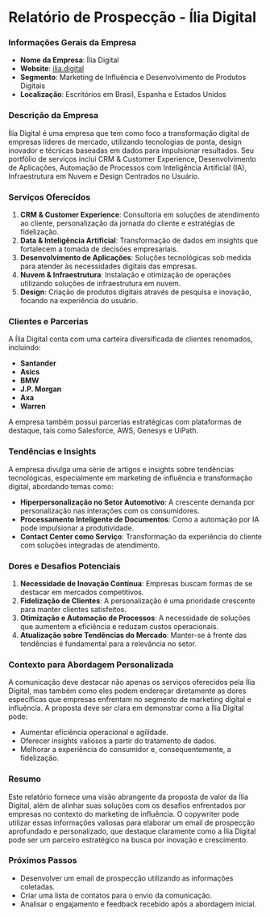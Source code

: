 # Relatório de Prospecção - Ília Digital

### Informações Gerais da Empresa
- **Nome da Empresa**: Ília Digital  
- **Website**: [ilia.digital](https://www.ilia.digital)  
- **Segmento**: Marketing de Influência e Desenvolvimento de Produtos Digitais  
- **Localização**: Escritórios em Brasil, Espanha e Estados Unidos  

### Descrição da Empresa
Ília Digital é uma empresa que tem como foco a transformação digital de empresas líderes de mercado, utilizando tecnologias de ponta, design inovador e técnicas baseadas em dados para impulsionar resultados. Seu portfólio de serviços inclui CRM & Customer Experience, Desenvolvimento de Aplicações, Automação de Processos com Inteligência Artificial (IA), Infraestrutura em Nuvem e Design Centrados no Usuário.

### Serviços Oferecidos
1. **CRM & Customer Experience**: Consultoria em soluções de atendimento ao cliente, personalização da jornada do cliente e estratégias de fidelização.
2. **Data & Inteligência Artificial**: Transformação de dados em insights que fortalecem a tomada de decisões empresariais.
3. **Desenvolvimento de Aplicações**: Soluções tecnológicas sob medida para atender às necessidades digitais das empresas.
4. **Nuvem & Infraestrutura**: Instalação e otimização de operações utilizando soluções de infraestrutura em nuvem.
5. **Design**: Criação de produtos digitais através de pesquisa e inovação, focando na experiência do usuário.

### Clientes e Parcerias
A Ília Digital conta com uma carteira diversificada de clientes renomados, incluindo:
- **Santander**
- **Asics**
- **BMW**
- **J.P. Morgan**
- **Axa**
- **Warren**

A empresa também possui parcerias estratégicas com plataformas de destaque, tais como Salesforce, AWS, Genesys e UiPath.

### Tendências e Insights
A empresa divulga uma série de artigos e insights sobre tendências tecnológicas, especialmente em marketing de influência e transformação digital, abordando temas como:
- **Hiperpersonalização no Setor Automotivo**: A crescente demanda por personalização nas interações com os consumidores.
- **Processamento Inteligente de Documentos**: Como a automação por IA pode impulsionar a produtividade.
- **Contact Center como Serviço**: Transformação da experiência do cliente com soluções integradas de atendimento.

### Dores e Desafios Potenciais
1. **Necessidade de Inovação Contínua**: Empresas buscam formas de se destacar em mercados competitivos.
2. **Fidelização de Clientes**: A personalização é uma prioridade crescente para manter clientes satisfeitos.
3. **Otimização e Automação de Processos**: A necessidade de soluções que aumentem a eficiência e reduzam custos operacionais.
4. **Atualização sobre Tendências do Mercado**: Manter-se à frente das tendências é fundamental para a relevância no setor.

### Contexto para Abordagem Personalizada
A comunicação deve destacar não apenas os serviços oferecidos pela Ília Digital, mas também como eles podem endereçar diretamente as dores específicas que empresas enfrentam no segmento de marketing digital e influência. A proposta deve ser clara em demonstrar como a Ília Digital pode:
- Aumentar eficiência operacional e agilidade.
- Oferecer insights valiosos a partir do tratamento de dados.
- Melhorar a experiência do consumidor e, consequentemente, a fidelização.

### Resumo
Este relatório fornece uma visão abrangente da proposta de valor da Ília Digital, além de alinhar suas soluções com os desafios enfrentados por empresas no contexto do marketing de influência. O copywriter pode utilizar essas informações valiosas para elaborar um email de prospecção aprofundado e personalizado, que destaque claramente como a Ília Digital pode ser um parceiro estratégico na busca por inovação e crescimento.

### Próximos Passos
- Desenvolver um email de prospecção utilizando as informações coletadas.
- Criar uma lista de contatos para o envio da comunicação.
- Analisar o engajamento e feedback recebido após a abordagem inicial.